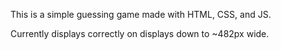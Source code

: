 This is a simple guessing game made with HTML, CSS, and JS.

Currently displays correctly on displays down to ~482px wide.
